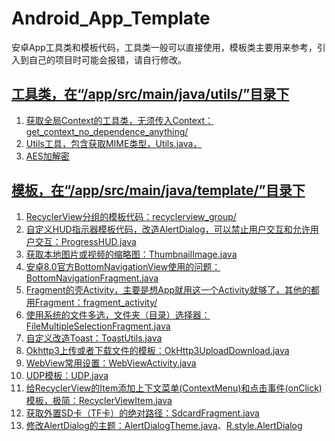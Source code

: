 # Android_App_Template
安卓App工具类和模板代码，工具类一般可以直接使用，模板类主要用来参考，引入到自己的项目时可能会报错，请自行修改。

## [工具类，在“/app/src/main/java/utils/”目录下](/app/src/main/java/utils)
1. [获取全局Context的工具类，无须传入Context：get_context_no_dependence_anything/](/app/src/main/java/utils/get_context_no_dependence_anything)
2. [Utils工具，包含获取MIME类型，Utils.java，](/app/src/main/java/utils/Utils.java)
3. [AES加解密](/app/src/main/java/utils/encryption/aes)

## [模板，在“/app/src/main/java/template/”目录下](/app/src/main/java/template)
1. [RecyclerView分组的模板代码：recyclerview_group/](/app/src/main/java/template/recyclerview_group)
2. [自定义HUD指示器模板代码，改造AlertDialog，可以禁止用户交互和允许用户交互：ProgressHUD.java](/app/src/main/java/template/ProgressHUD.java)
3. [获取本地图片或视频的缩略图：ThumbnailImage.java](/app/src/main/java/template/ThumbnailImage.java)
4. [安卓8.0官方BottomNavigationView使用的问题：BottomNavigationFragment.java](/app/src/main/java/template/BottomNavigationFragment.java)
5. [Fragment的壳Activity，主要是想App就用这一个Activity就够了，其他的都用Fragment：fragment_activity/](/app/src/main/java/template/fragment_activity)
6. [使用系统的文件多选，文件夹（目录）选择器：FileMultipleSelectionFragment.java](/app/src/main/java/template/FileMultipleSelectionFragment.java)
7. [自定义改造Toast：ToastUtils.java](/app/src/main/java/template/ToastUtils.java)
8. [Okhttp3上传或者下载文件的模板：OkHttp3UploadDownload.java](/app/src/main/java/template/OkHttp3UploadDownload.java)
9. [WebView常用设置：WebViewActivity.java](/app/src/main/java/template/WebViewActivity.java)
10. [UDP模板：UDP.java](/app/src/main/java/template/UDP.java)
11. [给RecyclerView的Item添加上下文菜单(ContextMenu)和点击事件(onClick)模板，极简：RecyclerViewItem.java](/app/src/main/java/template/RecyclerViewItem.java)
12. [获取外置SD卡（TF卡）的绝对路径：SdcardFragment.java](/app/src/main/java/template/SdcardFragment.java)
13. [修改AlertDialog的主题：AlertDialogTheme.java](/app/src/main/java/template/AlertDialogTheme.java)、[R.style.AlertDialog](/app/src/main/res/values/styles.xml)
